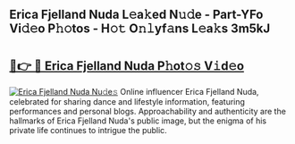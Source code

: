 ## Erica Fjelland Nuda L𝚎a𝚔ed N𝚞𝚍e - Part-YFo Vi𝚍𝚎o P𝚑𝚘tos - H𝚘𝚝 O𝚗𝚕yf𝚊ns L𝚎a𝚔s 3m5kJ

# <h2><a href="http://kfb7nx.oniu.top/?m=Erica+Fjelland+Nuda">🔗👉 🔴 Erica Fjelland Nuda P𝚑ot𝚘𝚜 V𝚒d𝚎o</a></h2>

[![Erica Fjelland Nuda Nu𝚍e𝚜](https://i.imgur.com/0qMVB7G.gif)](http://kfb7nx.oniu.top/?m=Erica+Fjelland+Nuda)
Online influencer Erica Fjelland Nuda, celebrated for sharing dance and lifestyle information, featuring performances and personal blogs. Approachability and authenticity are the hallmarks of Erica Fjelland Nuda's public image, but the enigma of his private life continues to intrigue the public.  
